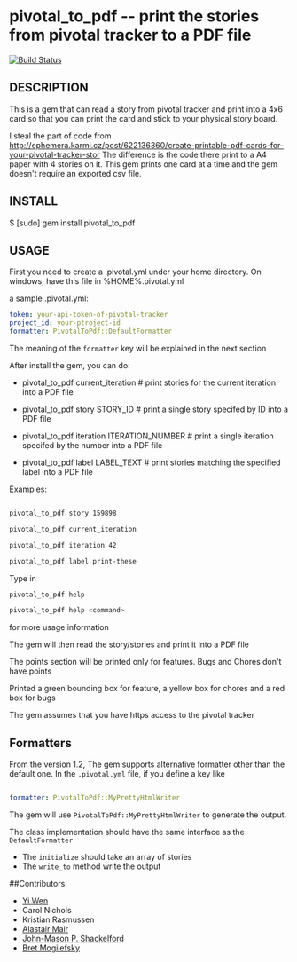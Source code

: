 pivotal_to_pdf -- print the stories from pivotal tracker to a PDF file
====================================

[![Build Status](https://secure.travis-ci.org/ywen/pivotal_to_pdf.png)](http://travis-ci.org/ywen/pivotal_to_pdf)

## DESCRIPTION
This is a gem that can read a story from pivotal tracker and print into a 4x6 card so that you can print the card and stick to your physical story board.

I steal the part of code from http://ephemera.karmi.cz/post/622136360/create-printable-pdf-cards-for-your-pivotal-tracker-stor The difference is the code there print to a A4 paper with 4 stories on it. This gem prints one card at a time and the gem doesn't require an exported csv file.
 
## INSTALL
  $ [sudo] gem install pivotal_to_pdf

## USAGE
First you need to create a .pivotal.yml under your home directory. On windows, have this file in %HOME%.pivotal.yml

a sample .pivotal.yml:

```yaml
token: your-api-token-of-pivotal-tracker
project_id: your-ptroject-id
formatter: PivotalToPdf::DefaultFormatter
```

The meaning of the ```formatter``` key will be explained in the next section

After install the gem, you can do:

* pivotal_to_pdf current_iteration       # print stories for the current iteration into a PDF file

* pivotal_to_pdf story STORY_ID  # print a single story specifed by ID into a PDF file

* pivotal_to_pdf iteration ITERATION_NUMBER # print a single iteration specifed by the number into a PDF file

* pivotal_to_pdf label LABEL_TEXT # print stories matching the specified label into a PDF file

Examples:

```bash

pivotal_to_pdf story 159898

pivotal_to_pdf current_iteration

pivotal_to_pdf iteration 42

pivotal_to_pdf label print-these
```

Type in

```bash
pivotal_to_pdf help

pivotal_to_pdf help <command>
```

for more usage information

The gem will then read the story/stories and print it into a PDF file

The points section will be printed only for features. Bugs and Chores don't have points

Printed a green bounding box for feature, a yellow box for chores and a red box for bugs

The gem assumes that you have https access to the pivotal tracker

## Formatters

From the version 1.2, The gem supports alternative formatter other than the default one.
In the ```.pivotal.yml``` file, if you define a key like

```yaml

formatter: PivotalToPdf::MyPrettyHtmlWriter
```

The gem will use ```PivotalToPdf::MyPrettyHtmlWriter``` to generate the output.

The class implementation should have the same interface as the ```DefaultFormatter```

- The ```initialize``` should take an array of stories
- The ```write_to``` method write the output

##Contributors
* [Yi Wen](https://github.com/ywen)
* Carol Nichols
* Kristian Rasmussen 
* [Alastair Mair](https://github.com/amair)
* [John-Mason P. Shackelford](https://github.com/jpshackelford)
* [Bret Mogilefsky](https://github.com/mogul)

